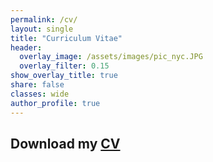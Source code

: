 ```yaml
---
permalink: /cv/
layout: single
title: "Curriculum Vitae"
header:
  overlay_image: /assets/images/pic_nyc.JPG
  overlay_filter: 0.15
show_overlay_title: true
share: false
classes: wide
author_profile: true  
---
```


<object data="/assets/pdf/cv_cornelius_fritz.pdf" width="1000" height="1000" type='application/pdf'></object>

Download my <a href="/assets/pdf/cv_cornelius_fritz.pdf" target="_blank">CV</a>
---------------


